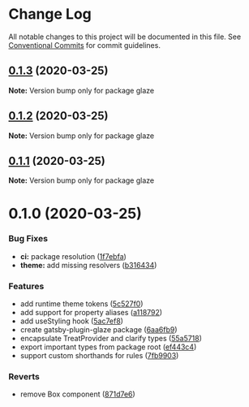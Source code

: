 # Change Log

All notable changes to this project will be documented in this file.
See [Conventional Commits](https://conventionalcommits.org) for commit guidelines.

## [0.1.3](https://github.com/kripod/glaze/compare/glaze@0.1.2...glaze@0.1.3) (2020-03-25)

**Note:** Version bump only for package glaze

## [0.1.2](https://github.com/kripod/glaze/compare/glaze@0.1.1...glaze@0.1.2) (2020-03-25)

**Note:** Version bump only for package glaze

## [0.1.1](https://github.com/kripod/glaze/compare/glaze@0.1.0...glaze@0.1.1) (2020-03-25)

**Note:** Version bump only for package glaze

# 0.1.0 (2020-03-25)

### Bug Fixes

- **ci:** package resolution ([1f7ebfa](https://github.com/kripod/glaze/commit/1f7ebfa2266adfb3073a715613b56bba7c2f4d92))
- **theme:** add missing resolvers ([b316434](https://github.com/kripod/glaze/commit/b31643417fd7e6e2c8fccd47407e038fb67dea01))

### Features

- add runtime theme tokens ([5c527f0](https://github.com/kripod/glaze/commit/5c527f07831e95015ceacafa2e15e786b2f56a96))
- add support for property aliases ([a118792](https://github.com/kripod/glaze/commit/a11879242592769840ad608786ba6fc1bd46e9f3))
- add useStyling hook ([5ac7ef8](https://github.com/kripod/glaze/commit/5ac7ef810bbff76c12ce6e697e790e9319d6b7f3))
- create gatsby-plugin-glaze package ([6aa6fb9](https://github.com/kripod/glaze/commit/6aa6fb9c8e550427b647c1c0b2d14e0e0f8df74d))
- encapsulate TreatProvider and clarify types ([55a5718](https://github.com/kripod/glaze/commit/55a571839007c47abcdd827c073abb6b3f76c0f6))
- export important types from package root ([ef443c4](https://github.com/kripod/glaze/commit/ef443c405b4ac12a2894db5e07c5e4692641f9e2))
- support custom shorthands for rules ([7fb9903](https://github.com/kripod/glaze/commit/7fb9903c10f3afc6baa6a29181d441b69e38155c))

### Reverts

- remove Box component ([871d7e6](https://github.com/kripod/glaze/commit/871d7e67d562429973f5687030abf46fd6519b0c))
